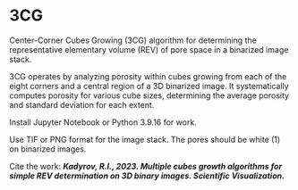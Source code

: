 # 3CG
Center-Corner Cubes Growing (3CG) algorithm for determining the representative elementary volume (REV) of pore space in a binarized image stack.

3CG operates by analyzing porosity within cubes growing from each of the eight corners and a central region of a 3D binarized image. It systematically computes porosity for various cube sizes, determining the average porosity and standard deviation for each extent.

Install Jupyter Notebook or Python 3.9.16 for work.

Use TIF or PNG format for the image stack. The pores should be white (1) on binarized images.

Cite the work: _**Kadyrov, R.I., 2023. Multiple cubes growth algorithms for simple REV determination on 3D binary images. Scientific Visualization.**_
